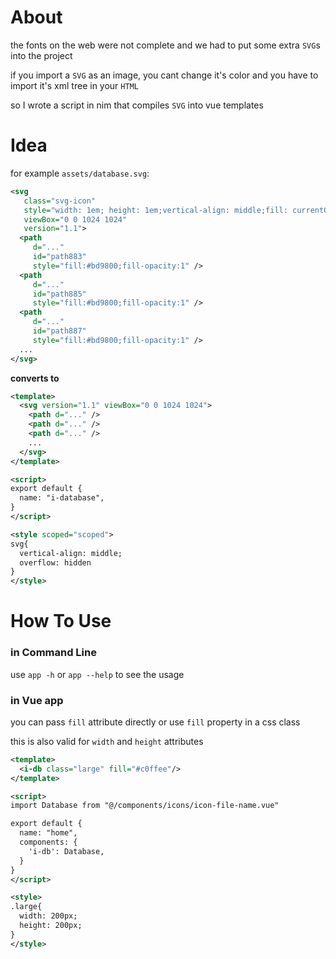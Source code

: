 # About
the fonts on the web were not complete and we had to put some extra `SVG`s into the project

if you import a `SVG` as an image, you cant change it's color and you have to import it's xml tree in your `HTML`

so I wrote a script in nim that compiles `SVG` into vue templates

# Idea

for example `assets/database.svg`:
```xml
<svg
   class="svg-icon"
   style="width: 1em; height: 1em;vertical-align: middle;fill: currentColor;overflow: hidden;"
   viewBox="0 0 1024 1024"
   version="1.1">
  <path
     d="..."
     id="path883"
     style="fill:#bd9800;fill-opacity:1" />
  <path
     d="..."
     id="path885"
     style="fill:#bd9800;fill-opacity:1" />
  <path
     d="..."
     id="path887"
     style="fill:#bd9800;fill-opacity:1" />
  ...
</svg>
```

**converts to**

```xml
<template>
  <svg version="1.1" viewBox="0 0 1024 1024">
    <path d="..." />
    <path d="..." />
    <path d="..." />
    ...
  </svg>
</template>

<script>
export default {
  name: "i-database",
}
</script>

<style scoped="scoped">
svg{
  vertical-align: middle;
  overflow: hidden
}
</style>
```

# How To Use

### in Command Line
use `app -h` or `app --help` to see the usage

### in Vue app
you can pass `fill` attribute directly or use `fill` property in a css class

this is also valid for `width` and `height` attributes

```xml
<template>
  <i-db class="large" fill="#c0ffee"/>
</template>

<script>
import Database from "@/components/icons/icon-file-name.vue"

export default {
  name: "home",
  components: {
    'i-db': Database,
  }
}
</script>

<style>
.large{
  width: 200px;
  height: 200px;
}
</style>
```